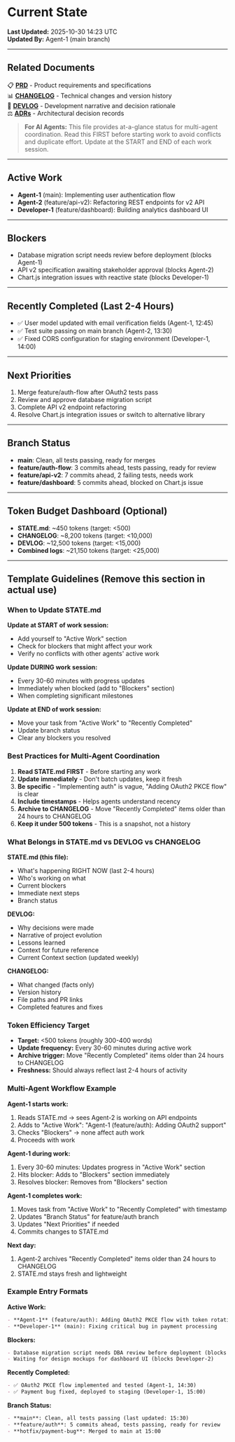 # Current State

**Last Updated:** 2025-10-30 14:23 UTC  
**Updated By:** Agent-1 (main branch)

---

## Related Documents

📋 **[PRD](../specs/PRD.md)** - Product requirements and specifications  
📊 **[CHANGELOG](../planning/CHANGELOG.md)** - Technical changes and version history  
📖 **[DEVLOG](../planning/DEVLOG.md)** - Development narrative and decision rationale  
⚖️ **[ADRs](../docs/adr/README.md)** - Architectural decision records

> **For AI Agents:** This file provides at-a-glance status for multi-agent coordination. Read this FIRST before starting work to avoid conflicts and duplicate effort. Update at the START and END of each work session.

---

## Active Work

- **Agent-1** (main): Implementing user authentication flow
- **Agent-2** (feature/api-v2): Refactoring REST endpoints for v2 API
- **Developer-1** (feature/dashboard): Building analytics dashboard UI

---

## Blockers

- Database migration script needs review before deployment (blocks Agent-1)
- API v2 specification awaiting stakeholder approval (blocks Agent-2)
- Chart.js integration issues with reactive state (blocks Developer-1)

---

## Recently Completed (Last 2-4 Hours)

- ✅ User model updated with email verification fields (Agent-1, 12:45)
- ✅ Test suite passing on main branch (Agent-2, 13:30)
- ✅ Fixed CORS configuration for staging environment (Developer-1, 14:00)

---

## Next Priorities

1. Merge feature/auth-flow after OAuth2 tests pass
2. Review and approve database migration script
3. Complete API v2 endpoint refactoring
4. Resolve Chart.js integration issues or switch to alternative library

---

## Branch Status

- **main**: Clean, all tests passing, ready for merges
- **feature/auth-flow**: 3 commits ahead, tests passing, ready for review
- **feature/api-v2**: 7 commits ahead, 2 failing tests, needs work
- **feature/dashboard**: 5 commits ahead, blocked on Chart.js issue

---

## Token Budget Dashboard (Optional)

- **STATE.md**: ~450 tokens (target: <500)
- **CHANGELOG**: ~8,200 tokens (target: <10,000)
- **DEVLOG**: ~12,500 tokens (target: <15,000)
- **Combined logs**: ~21,150 tokens (target: <25,000)

---

## Template Guidelines (Remove this section in actual use)

### When to Update STATE.md

**Update at START of work session:**
- Add yourself to "Active Work" section
- Check for blockers that might affect your work
- Verify no conflicts with other agents' active work

**Update DURING work session:**
- Every 30-60 minutes with progress updates
- Immediately when blocked (add to "Blockers" section)
- When completing significant milestones

**Update at END of work session:**
- Move your task from "Active Work" to "Recently Completed"
- Update branch status
- Clear any blockers you resolved

### Best Practices for Multi-Agent Coordination

1. **Read STATE.md FIRST** - Before starting any work
2. **Update immediately** - Don't batch updates, keep it fresh
3. **Be specific** - "Implementing auth" is vague, "Adding OAuth2 PKCE flow" is clear
4. **Include timestamps** - Helps agents understand recency
5. **Archive to CHANGELOG** - Move "Recently Completed" items older than 24 hours to CHANGELOG
6. **Keep it under 500 tokens** - This is a snapshot, not a history

### What Belongs in STATE.md vs DEVLOG vs CHANGELOG

**STATE.md (this file):**
- What's happening RIGHT NOW (last 2-4 hours)
- Who's working on what
- Current blockers
- Immediate next steps
- Branch status

**DEVLOG:**
- Why decisions were made
- Narrative of project evolution
- Lessons learned
- Context for future reference
- Current Context section (updated weekly)

**CHANGELOG:**
- What changed (facts only)
- Version history
- File paths and PR links
- Completed features and fixes

### Token Efficiency Target

- **Target:** <500 tokens (roughly 300-400 words)
- **Update frequency:** Every 30-60 minutes during active work
- **Archive trigger:** Move "Recently Completed" items older than 24 hours to CHANGELOG
- **Freshness:** Should always reflect last 2-4 hours of activity

### Multi-Agent Workflow Example

**Agent-1 starts work:**
1. Reads STATE.md → sees Agent-2 is working on API endpoints
2. Adds to "Active Work": "Agent-1 (feature/auth): Adding OAuth2 support"
3. Checks "Blockers" → none affect auth work
4. Proceeds with work

**Agent-1 during work:**
1. Every 30-60 minutes: Updates progress in "Active Work" section
2. Hits blocker: Adds to "Blockers" section immediately
3. Resolves blocker: Removes from "Blockers" section

**Agent-1 completes work:**
1. Moves task from "Active Work" to "Recently Completed" with timestamp
2. Updates "Branch Status" for feature/auth branch
3. Updates "Next Priorities" if needed
4. Commits changes to STATE.md

**Next day:**
1. Agent-2 archives "Recently Completed" items older than 24 hours to CHANGELOG
2. STATE.md stays fresh and lightweight

### Example Entry Formats

**Active Work:**
```markdown
- **Agent-1** (feature/auth): Adding OAuth2 PKCE flow with token rotation
- **Developer-1** (main): Fixing critical bug in payment processing
```

**Blockers:**
```markdown
- Database migration script needs DBA review before deployment (blocks Agent-1)
- Waiting for design mockups for dashboard UI (blocks Developer-2)
```

**Recently Completed:**
```markdown
- ✅ OAuth2 PKCE flow implemented and tested (Agent-1, 14:30)
- ✅ Payment bug fixed, deployed to staging (Developer-1, 15:00)
```

**Branch Status:**
```markdown
- **main**: Clean, all tests passing (last updated: 15:30)
- **feature/auth**: 5 commits ahead, tests passing, ready for review
- **hotfix/payment-bug**: Merged to main at 15:00
```

